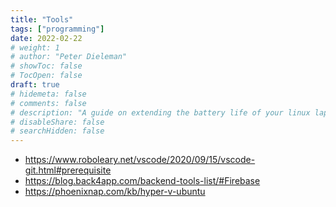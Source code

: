 ```yaml
---
title: "Tools"
tags: ["programming"]
date: 2022-02-22
# weight: 1
# author: "Peter Dieleman"
# showToc: false
# TocOpen: false
draft: true
# hidemeta: false
# comments: false
# description: "A guide on extending the battery life of your linux laptop"
# disableShare: false
# searchHidden: false
---
```


- <https://www.roboleary.net/vscode/2020/09/15/vscode-git.html#prerequisite>
- <https://blog.back4app.com/backend-tools-list/#Firebase>
- <https://phoenixnap.com/kb/hyper-v-ubuntu>
